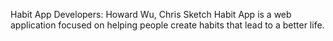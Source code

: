 Habit App
Developers: Howard Wu, Chris Sketch
Habit App is a web application focused on helping people create habits that lead to a better life.
